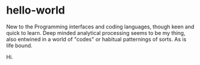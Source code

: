 # hello-world


New to the Programming interfaces and coding languages, though keen and quick to learn.
Deep minded analytical processing seems to be my thing, also entwined in a world of "codes" or habitual patternings of sorts.
As is life bound.

Hi.
